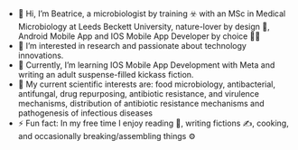 - 👋 Hi, I’m Beatrice, a microbiologist by training ☣️ with an MSc in Medical Microbiology at Leeds Beckett University, nature-lover by design 🍃, Android Mobile App and IOS Mobile App Developer by choice 👨‍💻
- 👀 I’m interested in research and passionate about technology innovations.
- 🌱 Currently, I’m learning IOS Mobile App Development with Meta and writing an adult suspense-filled kickass fiction.
- 💞️ My current scientific interests are: food microbiology, antibacterial, antifungal, drug repurposing, antibiotic resistance, and virulence mechanisms, distribution of antibiotic resistance mechanisms and pathogenesis of infectious diseases
- ⚡ Fun fact: In my free time I enjoy reading 📖, writing fictions ✍️, cooking, and occasionally breaking/assembling things ⚙️

<!---
beatricesargin/beatricesargin is a ✨ special ✨ repository because its `README.md` (this file) appears on your GitHub profile.
You can click the Preview link to take a look at your changes.
--->
